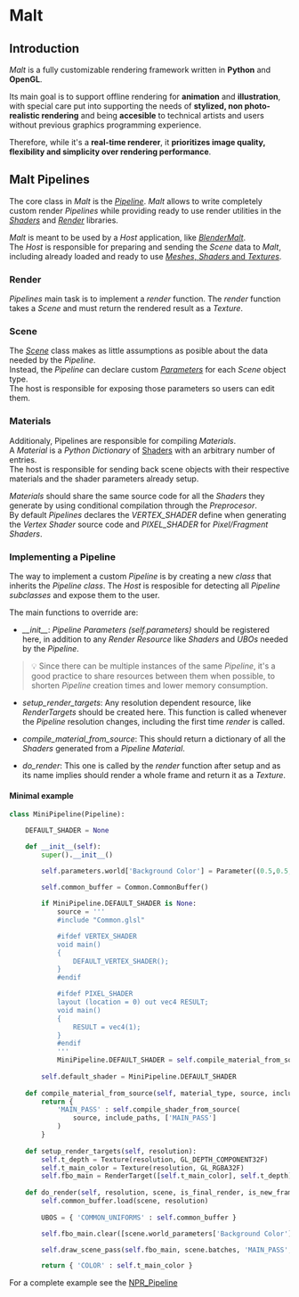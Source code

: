 # Malt

## Introduction

*Malt* is a fully customizable rendering framework written in **Python** and **OpenGL**.

Its main goal is to support offline rendering for **animation** and **illustration**, with special care put into supporting the needs of **stylized, non photo-realistic rendering** and being **accesible** to technical artists and users without previous graphics programming experience.

Therefore, while it's a **real-time renderer**, it **prioritizes image quality, flexibility and simplicity over rendering performance**.

## Malt Pipelines

The core class in *Malt* is the [*Pipeline*](Pipeline.py).
*Malt* allows to write completely custom render *Pipelines* while providing ready to use render utilities in the [*Shaders*](Shaders) and [*Render*](Render) libraries.

*Malt* is meant to be used by a *Host* application, like [*BlenderMalt*](../BlenderMalt).  
The *Host* is responsible for preparing and sending the *Scene* data to *Malt*, including already loaded and ready to use [*Meshes*, *Shaders* and *Textures*](GL). 

### Render

*Pipelines* main task is to implement a *render* function.
The *render* function takes a *Scene* and must return the rendered result as a *Texture*.

### Scene

The [*Scene*](Scene.py) class makes as little assumptions as posible about the data needed by the *Pipeline*.  
Instead, the *Pipeline* can declare custom [*Parameters*](Parameter.py) for each *Scene* object type.  
The host is responsible for exposing those parameters so users can edit them.

### Materials

Additionaly, Pipelines are responsible for compiling *Materials*.  
A *Material* is a *Python Dictionary* of [Shaders](GL/Shader.py) with an arbitrary number of entries.  
The host is responsible for sending back scene objects with their respective materials and the shader parameters already setup.  

*Materials* should share the same source code for all the *Shaders* they generate by using conditional compilation through the *Preprocesor*.  
By default *Pipelines* declares the *VERTEX_SHADER* define when generating the *Vertex Shader* source code and *PIXEL_SHADER* for *Pixel/Fragment Shaders*.

### Implementing a Pipeline

The way to implement a custom *Pipeline* is by creating a new *class* that inherits the *Pipeline* *class*. The *Host* is resposible for detecting all *Pipeline* *subclasses* and expose them to the user.

The main functions to override are:

* *\_\_init__*: *Pipeline Parameters* *(self.parameters)* should be registered here, in addition to any *Render Resource* like *Shaders* and *UBOs* needed by the *Pipeline*.

> 💡 Since there can be multiple instances of the same *Pipeline*, it's a good practice to share resources between them when possible, to shorten *Pipeline* creation times and lower memory consumption.

* *setup_render_targets*: Any resolution dependent resource, like *RenderTargets* should be created here. This function is called whenever the *Pipeline* resolution changes, including the first time *render* is called.  

* *compile_material_from_source*: This should return a dictionary of all the *Shaders* generated from a *Pipeline* *Material*.

* *do_render*: This one is called by the *render* function after setup and as its name implies should render a whole frame and return it as a *Texture*.

#### Minimal example

```Python
class MiniPipeline(Pipeline):

    DEFAULT_SHADER = None

    def __init__(self):
        super().__init__()

        self.parameters.world['Background Color'] = Parameter((0.5,0.5,0.5,1), Type.FLOAT, 4)

        self.common_buffer = Common.CommonBuffer()
        
        if MiniPipeline.DEFAULT_SHADER is None: 
            source = '''
            #include "Common.glsl"

            #ifdef VERTEX_SHADER
            void main()
            {
                DEFAULT_VERTEX_SHADER();
            }
            #endif

            #ifdef PIXEL_SHADER
            layout (location = 0) out vec4 RESULT;
            void main()
            {
                RESULT = vec4(1);
            }
            #endif
            '''
            MiniPipeline.DEFAULT_SHADER = self.compile_material_from_source('mesh', source)
        
        self.default_shader = MiniPipeline.DEFAULT_SHADER
        
    def compile_material_from_source(self, material_type, source, include_paths=[]):
        return {
            'MAIN_PASS' : self.compile_shader_from_source(
                source, include_paths, ['MAIN_PASS']
            )
        }
    
    def setup_render_targets(self, resolution):
        self.t_depth = Texture(resolution, GL_DEPTH_COMPONENT32F)
        self.t_main_color = Texture(resolution, GL_RGBA32F)
        self.fbo_main = RenderTarget([self.t_main_color], self.t_depth)
        
    def do_render(self, resolution, scene, is_final_render, is_new_frame):
        self.common_buffer.load(scene, resolution)
        
        UBOS = { 'COMMON_UNIFORMS' : self.common_buffer }

        self.fbo_main.clear([scene.world_parameters['Background Color']], 1)

        self.draw_scene_pass(self.fbo_main, scene.batches, 'MAIN_PASS', self.default_shader['MAIN_PASS'], UBOS)

        return { 'COLOR' : self.t_main_color }
```

For a complete example see the [NPR_Pipeline](Pipelines/NPR_Pipeline)

